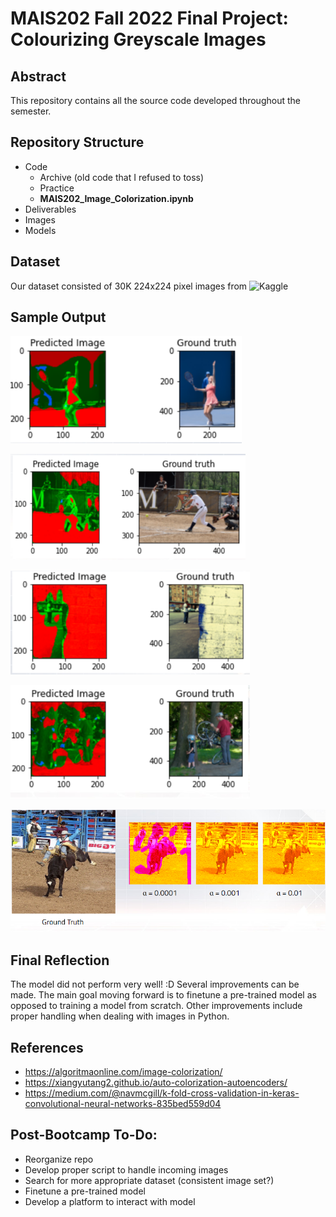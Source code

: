 # MAIS202 Fall 2022 Final Project: Colourizing Greyscale Images
<h2> Abstract </h2>

This repository contains all the source code developed throughout the semester. 

<h2> Repository Structure </h2>

- Code
  - Archive (old code that I refused to toss)
  - Practice
  - <b> MAIS202_Image_Colorization.ipynb </b>
- Deliverables
- Images
- Models

<h2> Dataset </h2>

Our dataset consisted of 30K 224x224 pixel images from ![Kaggle](https://www.kaggle.com/datasets/hsankesara/flickr-image-dataset)

<h2> Sample Output </h2>

<a>![](Images/M1_O1.png)</a>

<a>![](Images/M1_O2.png)</a>

<a>![](Images/M1_O3.png)</a>

<a>![](Images/M1_O4.png)</a>

<a>![](Images/M2_O1.png)</a>

<h2> Final Reflection </h2>

The model did not perform very well! :D Several improvements can be made. The main goal moving forward is to finetune a pre-trained model as opposed to training a model from scratch. Other improvements include proper handling when dealing with images in Python.

<h2> References </h2>

- https://algoritmaonline.com/image-colorization/
- https://xiangyutang2.github.io/auto-colorization-autoencoders/
- https://medium.com/@navmcgill/k-fold-cross-validation-in-keras-convolutional-neural-networks-835bed559d04

<h2>Post-Bootcamp To-Do:</h2>

- Reorganize repo
- Develop proper script to handle incoming images
- Search for more appropriate dataset (consistent image set?)
- Finetune a pre-trained model
- Develop a platform to interact with model
